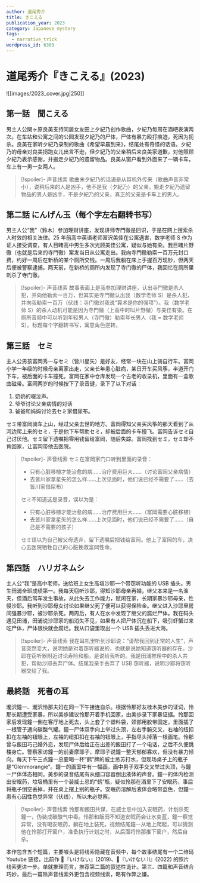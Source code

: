 ```yaml
---
author: 道尾秀介
title: きこえる
publication_year: 2023
category: Japanese mystery
tags:
  - narrative_trick
wordpress_id: 6303
---
```


# 道尾秀介『きこえる』(2023)

![[images/2023_cover.jpg|250]]

## 第一話　聞こえる

男主人公関ヶ原良美支持同居女友田上夕紀乃创作歌曲，夕紀乃每周在酒吧表演两次。在车站和公寓之间的公园发现夕紀乃的尸体，尸体有暴力殴打痕迹，死因为扼杀。良美在家听夕紀乃录制的歌曲《希望早晨到来》，结尾处有奇怪的话语。夕紀乃的母亲对良美拐跑女儿出言不逊，但夕紀乃的父亲稍后来良美家道歉，对他照顾夕紀乃表示感谢，并搬走夕紀乃的遗留物品。良美从窗户看到外面来了一辆卡车，车上有一男一女两人。

> [!spoiler]- 声音线索
> 歌曲末夕紀乃的话语是从耳机外传来（歌曲声音非常小），说稍后来的人是凶手，他不是我（夕紀乃）的父亲。搬走夕紀乃遗留物品的男人是凶手，不是夕紀乃的父亲，真正的父亲是卡车上的男人。

## 第二話 にんげん玉（每个字左右翻转书写）

男主人公“我”（鈴木）参加理财讲座，发现讲师寺門徹是旧识，于是在网上搜索杀人时效的相关法律。25 年前高中英语老师富沢美佳在公寓遇害，数学老师 S 作为证人接受调查，有人目睹高中男生多次光顾美佳公寓，疑似与她有染。我目睹片野徹（也就是后来的寺門徹）案发当日从公寓走出。我向寺門徹勒索一百万元封口费，约好一周后在新桥的某个厕所交钱。一周后我躺在床上手握百万现钞，但两天后便被警察逮捕。两天前，在新桥的厕所内发现了寺门徹的尸体，我回忆在厕所里刺杀了寺门徹。

> [!spoiler]- 声音线索
> 故事表面上是我参加理财讲座，认出寺門徹是杀人犯，并向他勒索一百万，但其实是寺門徹认出我（数学老师 S）是杀人犯，并向我勒索一百万（伏线：寺门徹对我说“算术是你的强项”）。我（数学老师 S）的杀人动机可能是因为寺門徹（上高中时叫片野徹）与美佳有染。在厕所音频中可以听到年轻男人（寺門徹）勒索年长男人（我 = 数学老师 S）。标题每个字翻转书写，寓意角色逆转。

## 第三話　セミ

主人公男孩富岡秀一与セミ（皆川星矢）是好友，经常一块在山上骑自行车。富岡小学一年级的时候母亲离家出走，父亲长年患心脏病，某日开车买风筝，半道开门下车，被后面的卡车撞死。富岡在家中仓库发现一个古老的收录机，里面有一盒歌曲磁带。富岡两岁的时候按下了录音键，录下了以下对话：
1. 奶奶的啜泣声。
2. 爷爷讨论父亲病情的对话
3. 爸爸和妈妈讨论去セミ家借尿布。

セミ带富岡骑车上山，经过父亲去世的地方。富岡得知父亲买风筝的那天看到了从河边爬上来的セミ，于是他下车帮助セミ，却被后面的卡车撞飞。富岡告诉セミ自己讨厌他。セミ留下遗嘱把零用钱留给富岡，随后失踪。富岡找到セミ，セミ却不肯回家，让富岡带他去医院。

> [!spoiler]- 声音线索
> セミ在富岡家门口听到里面的录音：
> * 只有心脏移植才能治愈的病……治疗费用巨大……（讨论富岡父亲病情）
> * 去皆川家拿星矢的怎么样……上次见面时，他们说已经不需要了……（去皆川家借尿布）
> 
> セミ不知道这是录音，误以为是：
> * 只有心脏移植才能治愈的病……治疗费用巨大……（富岡需要心脏移植）
> * 去皆川家拿星矢的怎么样……上次见面时，他们说已经不需要了……（自己是不需要的孩子）
> 
> セミ误以为自己被父母遗弃，留下遗嘱后把钱给富岡。他上了富岡的车，决心去医院牺牲自己的心脏挽救富岡性命。

## 第四話　ハリガネムシ

主人公“我”是高中老师，送给班上女生高垣沙耶一个带窃听功能的 USB 插头。男生田浦全班成绩第一。我每天窃听沙耶，得知沙耶母亲再婚，继父本来是一名渔夫，但酒后驾车发生事故，从此失去工作能力，赋闲在家，长期家暴沙耶母亲，性侵沙耶。我听到沙耶母女讨论如果继父死了便可以获得保险金。继父进入沙耶里房间强暴沙耶，被沙耶杀死。两周后，有人在水中发现了继父的腐烂尸体。我在码头遇见田浦，田浦说沙耶家的船消失不见，如果有人把尸体沉在船下，吸引虾蟹过来吃尸体，尸体很快就会腐烂。我从口袋里取出一个 USB 插头丢进大海。

> [!spoiler]- 声音线索
> 我在耳机里听到沙耶说：“请帮我回到正常的人生”，声音突然变大，说明她是对着窃听器说的，也就是说她知道窃听器的存在。沙耶在窃听器附近讨论寿险和船，是说给我听的。我是田浦推理中的杀人共犯，帮助沙耶丢弃尸体。结尾我亲手丢弃了 USB 窃听器，说明沙耶将窃听器交给了我。

## 最終話　死者の耳

瀧沢鐘一、瀧沢怜那夫妇在同一下午接连自杀。根据怜那好友桂木美歩的证词，怜那长期遭受家暴，所以美歩建议怜那开着手机回家，由美歩录下家暴证据。怜那回家后发现鐘一倒在客厅地上死去，头上套了个塑料袋，颈部用胶带固定，里面插了一根管子通向碳酸气罐。鐘一尸体双手向上举过头顶，左右手腕交叉，右袖的纽扣扣在左袖的钮眼上，左袖的纽扣扣在右袖的钮眼上，手指尽头掉落一根画笔。怜那曾与飯田巧己婚外恋，发现尸体后给正在出差的飯田打了一个电话，之后不久便跳楼身亡。警察家访鐘一的前妻摩耶子，摩耶子说鐘一整天郁郁寡欢，但没有暴力倾向。每天下午三点鐘一总要喝一杯“鹤”牌的威士忌苏打水，但现场桌子上的瓶子是“Glenmorangie”。鐘一的画室中有一幅画，画中男子双手交叉举过头顶，与鐘一尸体体态相同。美歩的录音结尾有从细口容器倒出液体的声音。鐘一的体内检测出安眠药，垃圾桶里有一个装威士忌的“鹤”瓶，疑似怜那在酒里下了安眠药，事后将瓶子倒空丢掉，并在桌上摆上别的瓶子。安眠药溶解后液体会略带蓝色，但鐘一患有心因性色觉异常（伏线），所以未必觉察。

> [!spoiler]- 声音线索
> 怜那和飯田共谋，在威士忌中加入安眠药，计划杀死鐘一，伪装成碳酸气中毒。怜那和飯田不知道安眠药会让水变蓝，鐘一察觉异常，没有喝安眠药，躺在地上装死。视频结尾鐘一从地上爬起，可以猜测他在怜那打开窗户，准备执行计划之时，从后面将怜那推下窗户，然后自杀。

本作包含五个短篇，主要噱头是将线索隐藏在音频中，每个故事结尾有一个二维码 Youtube 链接，比前作 📖『いけない』(2019)、📖『いけない II』(2022) 的照片线索更进一步。单就推理而言，推荐第二篇的叙述性诡计。第三、四篇和声音结合巧妙，最后一篇除声音线索外更包含视频线索，略有作弊之嫌。